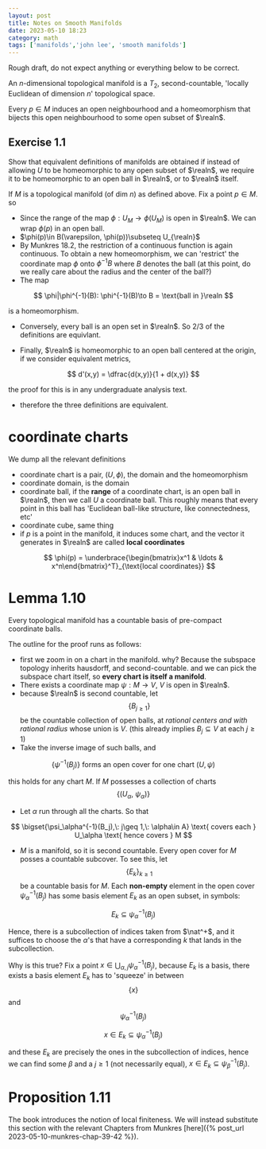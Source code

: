 ```yaml
---
layout: post
title: Notes on Smooth Manifolds
date: 2023-05-10 18:23
category: math
tags: ['manifolds','john lee', 'smooth manifolds']
---
```

Rough draft, do not expect anything or everything below to be correct.

An $n$-dimensional topological manifold is a $T_2$, second-countable, 'locally Euclidean of dimension $n$' topological space.

Every $p\in M$ induces an open neighbourhood and a homeomorphism that bijects this open neighbourhood to some open subset of $\realn$.

## Exercise 1.1

Show that equivalent definitions of manifolds are obtained if instead of allowing $U$ to be homeomorphic to any open subset of $\realn$, we require it to be homeomorphic to an open ball in $\realn$, or to $\realn$ itself.

If $M$ is a topological manifold (of dim $n$) as defined above. Fix a point $p\in M$. so
- Since the range of the map $\phi: U_M\to \phi(U_M)$ is open in $\realn$. We can wrap $\phi(p)$ in an open ball.
- $\phi(p)\in B(\varepsilon, \phi(p))\subseteq U_{\realn}$
- By Munkres 18.2, the restriction of a continuous function is again continuous. To obtain a new homeomorphism, we can 'restrict' the coordinate map $\phi$ onto $\phi^{-1}B$ where $B$ denotes the ball (at this point, do we really care about the radius and the center of the ball?)
- The map 

$$
\phi|\phi^{-1}(B): \phi^{-1}(B)\to B = \text{ball in }\realn
$$

is a homeomorphism.

- Conversely, every ball is an open set in $\realn$. So $2/3$ of the definitions are equivlant.

- Finally, $\realn$ is homeomorphic to an open ball centered at the origin, if we consider equivalent metrics,

$$
d'(x,y) = \dfrac{d(x,y)}{1 + d(x,y)}
$$

the proof for this is in any undergraduate analysis text.

- therefore the three definitions are equivalent.

# coordinate charts
We dump all the relevant definitions

- coordinate chart is a pair, $(U,\phi)$, the domain and the homeomorphism
- coordinate domain, is the domain
- coordinate ball, if the **range** of a coordinate chart, is an open ball in $\realn$, then we call $U$ a coordinate ball. This roughly means that every point in this ball has 'Euclidean ball-like structure, like connectedness, etc'
- coordinate cube, same thing
- if $p$ is a point in the manifold, it induces some chart, and the vector it generates in $\realn$ are called **local coordinates**

$$
\phi(p) = \underbrace{\begin{bmatrix}x^1 & \ldots & x^n\end{bmatrix}^T}_{\text{local coordinates}}
$$

# Lemma 1.10
Every topological manifold has a countable basis of pre-compact coordinate balls.

The outline for the proof runs as follows:
- first we zoom in on a chart in the manifold. why? Because the subspace topology inherits hausdorff, and second-countable. and we can pick the subspace chart itself, so **every chart is itself a manifold**.
- There exists a coordinate map $\psi: M\to V$, $V$ is open in $\realn$.
- because $\realn$ is second countable, let $$\{ B_{j\geq 1} \}$$ be the countable collection of open balls, at *rational centers and with rational radius* whose union is $V$. (this already implies $B_j\subseteq V$ at each $j\geq 1$)
- Take the inverse image of such balls, and

$$
\{\psi^{-1}(B_j)\} \text{ forms an open cover for one chart }(U,\psi) 
$$

this holds for any chart $M$. If $M$ possesses a collection of charts $$\{(U_\alpha,\: \psi_{\alpha})\}$$

- Let $\alpha$ run through all the charts. So that 

$$
\bigset{\psi_\alpha^{-1}(B_j),\: j\geq 1,\: \alpha\in A} \text{ covers each } U_\alpha \text{ hence covers } M
$$

- $M$ is a manifold, so it is second countable. Every open cover for $M$ posses a countable subcover. To see this, let $$\{E_k\}_{k\geq 1}$$ be a countable basis for $M$. Each **non-empty** element in the open cover $\psi^{-1}_\alpha(B_j)$ has some basis element $E_k$ as an open subset, in symbols:

$$
E_k\subseteq \psi_\alpha^{-1}(B_j)
$$

Hence, there is a subcollection of indices taken from $\nat^+$, and it suffices to choose the $\alpha$'s that have a corresponding $k$ that lands in the subcollection. 

Why is this true? Fix a point $x\in \bigcup_{\alpha,j} \psi^{-1}_\alpha(B_j)$, because $E_k$ is a basis, there exists a basis element $E_k$ has to 'squeeze' in between $$\{x\}$$ and $$\psi^{-1}_{\alpha}(B_j)$$

$$
x\in E_k\subseteq \psi^{-1}_{\alpha}(B_j)
$$

and these $E_k$ are precisely the ones in the subcollection of indices, hence we can find some $\beta$ and a $j\geq 1$ (not necessarily equal), $x\in E_k\subseteq \psi_\beta^{-1}(B_j)$.

# Proposition 1.11

The book introduces the notion of local finiteness. We will instead substitute this section with the relevant Chapters from Munkres [here]({% post_url 2023-05-10-munkres-chap-39-42 %}).